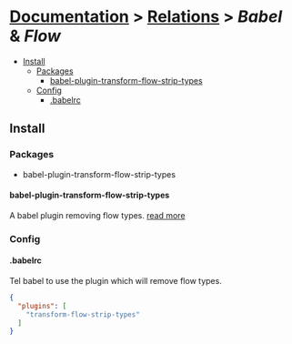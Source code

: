 # [Documentation](../README.md) > [Relations](README.md) > *Babel* & *Flow*

+ [Install](#install)
    + [Packages](#packages)
        + [babel-plugin-transform-flow-strip-types](#babel-plugin-transform-flow-strip-types)
    + [Config](#config)
        + [.babelrc](#babelrc)

## Install

### Packages

  + babel-plugin-transform-flow-strip-types

#### babel-plugin-transform-flow-strip-types

A babel plugin removing flow types. [read more](https://babeljs.io/docs/plugins/transform-flow-strip-types/)

### Config

#### .babelrc

Tel babel to use the plugin which will remove flow types.

```json
{
  "plugins": [
    "transform-flow-strip-types"
  ]
}
```